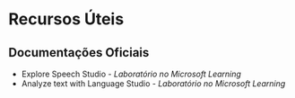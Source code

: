 # Recursos Úteis 
## Documentações Oficiais 
- Explore Speech Studio - *Laboratório no Microsoft Learning*
- Analyze text with Language Studio - *Laboratório no Microsoft Learning*
